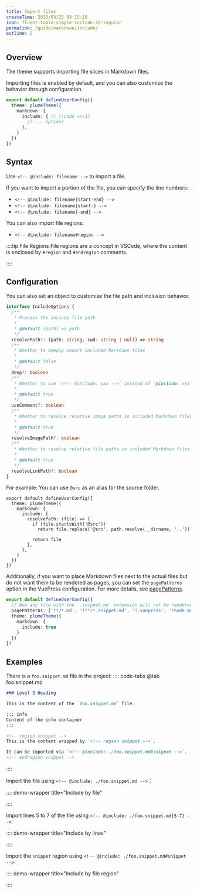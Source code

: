 ```yaml
---
title: Import files
createTime: 2025/03/25 09:15:18
icon: fluent:table-simple-include-16-regular
permalink: /guide/markdown/include/
outline: 2
---
```


## Overview

The theme supports importing file slices in Markdown files.

Importing files is enabled by default, and you can also customize the behavior through configuration.

```ts title=".vuepress/config.ts"
export default defineUserConfig({
  theme: plumeTheme({
    markdown: {
      include: { // [!code ++:3]
        // ... options
      },
    }
  })
})
```

## Syntax

Use `<!-- @include: filename -->` to import a file.

If you want to import a portion of the file, you can specify the line numbers:

- `<!-- @include: filename{start-end} -->`
- `<!-- @include: filename{start-} -->`
- `<!-- @include: filename{-end} -->`

You can also import file regions:

- `<!-- @include: filename#region -->`

::::tip File Regions
File regions are a concept in VSCode, where the content is enclosed by `#region` and `#endregion` comments.

<!-- @include: ../../snippet/include-1.snippet.md -->
::::

## Configuration

You can also set an object to customize the file path and inclusion behavior.

```ts
interface IncludeOptions {
  /**
   * Process the include file path
   *
   * @default (path) => path
   */
  resolvePath?: (path: string, cwd: string | null) => string
  /**
   * Whether to deeply import included Markdown files
   *
   * @default false
   */
  deep?: boolean
  /**
   * Whether to use `<!-- @include: xxx -->` instead of `@include: xxx` to import files
   *
   * @default true
   */
  useComment?: boolean
  /**
   * Whether to resolve relative image paths in included Markdown files
   *
   * @default true
   */
  resolveImagePath?: boolean
  /**
   * Whether to resolve relative file paths in included Markdown files
   *
   * @default true
   */
  resolveLinkPath?: boolean
}
```

For example: You can use `@src` as an alias for the source folder.

```ts{5-11} title=".vuepress/config.ts"
export default defineUserConfig({
  theme: plumeTheme({
    markdown: {
      include: {
        resolvePath: (file) => {
          if (file.startsWith('@src'))
            return file.replace('@src', path.resolve(__dirname, '..'))

          return file
        },
      },
    }
  })
})
```

Additionally, if you want to place Markdown files next to the actual files but do not want them to be rendered as pages, you can set the `pagePatterns` option in the VuePress configuration. For more details, see [pagePatterns](https://vuejs.press/zh/reference/config.html#pagepatterns ).

```ts title=".vuepress/config.ts"
export default defineUserConfig({
  // Now any file with the `.snippet.md` extension will not be rendered as a page
  pagePatterns: ['**/*.md', '!**/*.snippet.md', '!.vuepress', '!node_modules'], // [!code ++]
  theme: plumeTheme({
    markdown: {
      include: true
    }
  })
})
```

## Examples

There is a `foo.snippet.md` file in the project:
:::: code-tabs
@tab foo.snippet.md

```md
### Level 3 Heading

This is the content of the `foo.snippet.md` file.

::: info
Content of the info container
:::

<!-- region snippet -->
This is the content wrapped by `<!-- region snippet -->`.

It can be imported via `<!-- @include: ./foo.snippet.md#snippet -->`.
<!-- endregion snippet -->
```

::::

Import the file using `<!-- @include: ./foo.snippet.md -->`：

:::: demo-wrapper title="Include by file"
<!-- @include: ../../snippet/include-2.snippet.md -->
::::

Import lines 5 to 7 of the file using `<!-- @include: ./foo.snippet.md{5-7} -->`:

:::: demo-wrapper title="Include by lines"
<!-- @include: ../../snippet/include-2.snippet.md{5-7} -->
::::

Import the `snippet` region using `<!-- @include: ./foo.snippet.md#snippet -->`:

:::: demo-wrapper title="Include by file region"
<!-- @include: ../../snippet/include-2.snippet.md#snippet -->
::::
